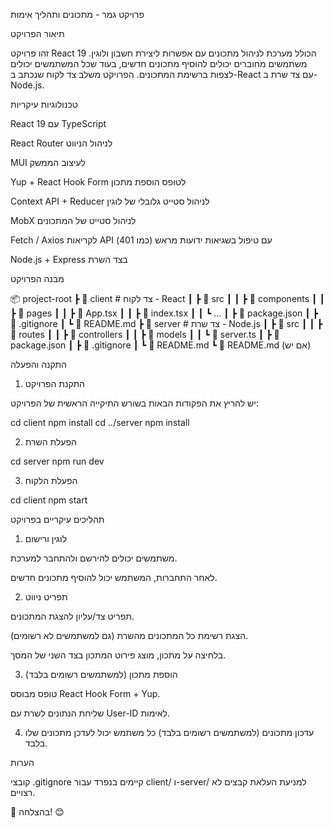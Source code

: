 פרויקט גמר - מתכונים ותהליך אימות

תיאור הפרויקט

זהו פרויקט React 19 הכולל מערכת לניהול מתכונים עם אפשרות ליצירת חשבון ולוגין. משתמשים מחוברים יכולים להוסיף מתכונים חדשים, בעוד שכל המשתמשים יכולים לצפות ברשימת המתכונים. הפרויקט משלב צד לקוח שנכתב ב-React עם צד שרת ב-Node.js.

טכנולוגיות עיקריות

React 19 עם TypeScript

React Router לניהול הניווט

MUI לעיצוב הממשק

Yup + React Hook Form לטופס הוספת מתכון

Context API + Reducer לניהול סטייט גלובלי של לוגין

MobX  לניהול סטייט של המתכונים

Fetch / Axios לקריאות API עם טיפול בשגיאות ידועות מראש (כמו 401)

Node.js + Express בצד השרת



מבנה הפרויקט

📦 project-root
 ┣ 📂 client  # צד לקוח - React
 ┃ ┣ 📂 src
 ┃ ┃ ┣ 📂 components
 ┃ ┃ ┣ 📂 pages
 ┃ ┃ ┣ 📜 App.tsx
 ┃ ┃ ┣ 📜 index.tsx
 ┃ ┃ ┗ ...
 ┃ ┣ 📜 package.json
 ┃ ┣ 📜 .gitignore
 ┃ ┗ 📜 README.md
 ┣ 📂 server  # צד שרת - Node.js
 ┃ ┣ 📂 src
 ┃ ┃ ┣ 📂 routes
 ┃ ┃ ┣ 📂 controllers
 ┃ ┃ ┣ 📂 models
 ┃ ┃ ┗ 📜 server.ts
 ┃ ┣ 📜 package.json
 ┃ ┣ 📜 .gitignore
 ┃ ┗ 📜 README.md
 ┗ 📜 README.md (אם יש)

התקנה והפעלה

1. התקנת הפרויקט

יש להריץ את הפקודות הבאות בשורש התיקייה הראשית של הפרויקט:

cd client
npm install
cd ../server
npm install

2. הפעלת השרת

cd server
npm run dev

3. הפעלת הלקוח

cd client
npm start

תהליכים עיקריים בפרויקט

1. לוגין ורישום

משתמשים יכולים להירשם ולהתחבר למערכת.

לאחר התחברות, המשתמש יכול להוסיף מתכונים חדשים.

2. תפריט ניווט

תפריט צד/עליון להצגת המתכונים.

הצגת רשימת כל המתכונים מהשרת (גם למשתמשים לא רשומים).

בלחיצה על מתכון, מוצג פירוט המתכון בצד השני של המסך.

3. הוספת מתכון (למשתמשים רשומים בלבד)

טופס מבוסס React Hook Form + Yup.

שליחת הנתונים לשרת עם User-ID לאימות.

4. עדכון  מתכונים (למשתמשים רשומים בלבד)
כל משתמש יכול לעדכן מתכונים שלו בלבד.

הערות



קובצי .gitignore קיימים בנפרד עבור client/ ו-server/ למניעת העלאת קבצים לא רצויים.

🚀 בהצלחה! 😊

